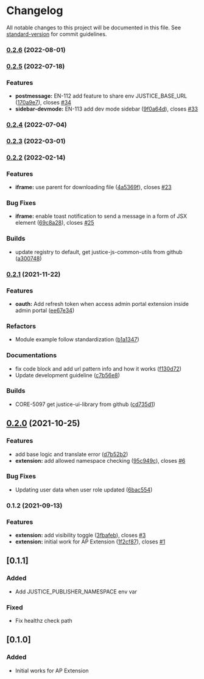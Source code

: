 # Changelog

All notable changes to this project will be documented in this file. See [standard-version](https://github.com/conventional-changelog/standard-version) for commit guidelines.

### [0.2.6](https://bitbucket.org/accelbyte/justice-adminportal-extension-website/branches/compare/0.2.6%0D0.2.5) (2022-08-01)

### [0.2.5](https://bitbucket.org/accelbyte/justice-adminportal-extension-website/branches/compare/0.2.5%0D0.2.4) (2022-07-18)


### Features

* **postmessage:** EN-112 add feature to share env JUSTICE_BASE_URL ([170a9e7](https://bitbucket.org/accelbyte/justice-adminportal-extension-website/commits/170a9e70800929e27cb2967ff415328208efb995)), closes [#34](https://accelbyte.atlassian.net/browse/34)
* **sidebar-devmode:** EN-113 add dev mode sidebar ([9f0a64d](https://bitbucket.org/accelbyte/justice-adminportal-extension-website/commits/9f0a64dad6773ab3723ec02e9ba313f5f479b713)), closes [#33](https://accelbyte.atlassian.net/browse/33)

### [0.2.4](https://bitbucket.org/accelbyte/justice-adminportal-extension-website/branches/compare/0.2.4%0D0.2.3) (2022-07-04)

### [0.2.3](https://bitbucket.org/accelbyte/justice-adminportal-extension-website/branches/compare/0.2.3%0D0.2.2) (2022-03-01)

### [0.2.2](https://bitbucket.org/accelbyte/justice-adminportal-extension-website/branches/compare/0.2.2%0D0.2.1) (2022-02-14)


### Features

* **iframe:** use parent for downloading file ([4a5369f](https://bitbucket.org/accelbyte/justice-adminportal-extension-website/commits/4a5369f6278d8f330675b664cc467a2ad52b9130)), closes [#23](https://accelbyte.atlassian.net/browse/23)


### Bug Fixes

* **iframe:** enable toast notification to send a message in a form of JSX element ([69c8a28](https://bitbucket.org/accelbyte/justice-adminportal-extension-website/commits/69c8a28040f78a4f4ce1ab03b94103341b355126)), closes [#25](https://accelbyte.atlassian.net/browse/25)


### Builds

* update registry to default, get justice-js-common-utils from github ([a300748](https://bitbucket.org/accelbyte/justice-adminportal-extension-website/commits/a3007488e42e5d295181f011a4cfaba9cca4997a))

### [0.2.1](https://bitbucket.org/accelbyte/justice-adminportal-extension-website/branches/compare/0.2.1%0D0.2.0) (2021-11-22)


### Features

* **oauth:** Add refresh token when access admin portal extension inside admin portal ([ee67e34](https://bitbucket.org/accelbyte/justice-adminportal-extension-website/commits/ee67e34c97195c1ca36da8db1af1e33833e8933a))


### Refactors

* Module example follow standardization ([b1a1347](https://bitbucket.org/accelbyte/justice-adminportal-extension-website/commits/b1a134745a8e9dd79f81574f7f0855ab43dc5fa8))


### Documentations

* fix code block and add url pattern info and how it works ([f130d72](https://bitbucket.org/accelbyte/justice-adminportal-extension-website/commits/f130d72a29fdf76439b2bf82fea12f67ad18b216))
* Update development guideline ([c7b56e8](https://bitbucket.org/accelbyte/justice-adminportal-extension-website/commits/c7b56e8462db87e857fe52c24797c8e3281e88b5))


### Builds

* CORE-5097 get justice-ui-library from github ([cd735d1](https://bitbucket.org/accelbyte/justice-adminportal-extension-website/commits/cd735d1cf8d252d42f537546d52f0eab92cf8c46))

## [0.2.0](https://bitbucket.org/accelbyte/justice-adminportal-extension-website/branches/compare/0.2.0%0D0.1.2) (2021-10-25)


### Features

* add base logic and translate error ([d7b52b2](https://bitbucket.org/accelbyte/justice-adminportal-extension-website/commits/d7b52b263e5aa3f220605fb23435a74cab6dbca4))
* **extension:** add allowed namespace checking ([95c949c](https://bitbucket.org/accelbyte/justice-adminportal-extension-website/commits/95c949cb84a5690220e952aa950d4096b94c751a)), closes [#6](https://accelbyte.atlassian.net/browse/6)


### Bug Fixes

* Updating user data when user role updated ([6bac554](https://bitbucket.org/accelbyte/justice-adminportal-extension-website/commits/6bac554f96d9e07675530e0ed029807bb41cb0b0))

### 0.1.2 (2021-09-13)


### Features

* **extension:** add visibility toggle ([3fbafeb](https://bitbucket.org/accelbyte/justice-adminportal-extension-website/commits/3fbafeb2d9f41c3ed16899a4c8b21fe5924819a2)), closes [#3](https://accelbyte.atlassian.net/browse/3)
* **extension:** initial work for AP Extension ([1f2cf87](https://bitbucket.org/accelbyte/justice-adminportal-extension-website/commits/1f2cf87aa08bcbaffc2d30e339de5104fa1bd95a)), closes [#1](https://accelbyte.atlassian.net/browse/1)

## [0.1.1]
### Added
- Add JUSTICE_PUBLISHER_NAMESPACE env var

### Fixed
- Fix healthz check path

## [0.1.0]
### Added
- Initial works for AP Extension